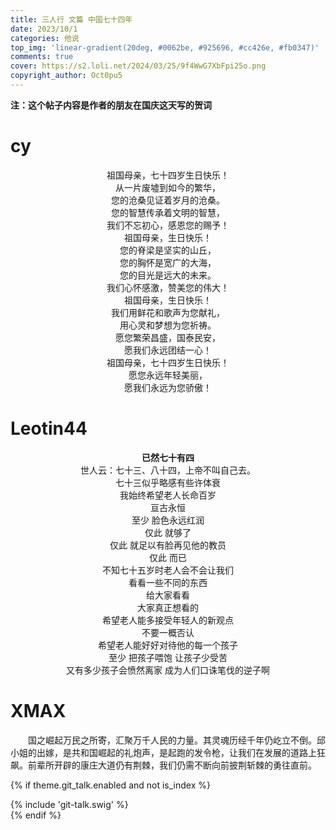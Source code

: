 ```yaml
---
title: 三人行 文篇 中国七十四年
date: 2023/10/1
categories: 他说
top_img: 'linear-gradient(20deg, #0062be, #925696, #cc426e, #fb0347)'
comments: true
cover: https://s2.loli.net/2024/03/25/9f4WwG7XbFpi25o.png
copyright_author: Oct0pu5
---
```


**注：这个帖子内容是作者的朋友在国庆这天写的贺词**

<h1>cy</h1>
<center>
祖国母亲，七十四岁生日快乐！<br>
从一片废墟到如今的繁华，<br>
您的沧桑见证着岁月的沧桑。<br>
您的智慧传承着文明的智慧，<br>
我们不忘初心，感恩您的赐予！<br>
祖国母亲，生日快乐！<br>
您的脊梁是坚实的山丘，<br>
您的胸怀是宽广的大海，<br>
您的目光是远大的未来。<br>
我们心怀感激，赞美您的伟大！<br>
祖国母亲，生日快乐！<br>
我们用鲜花和歌声为您献礼，<br>
用心灵和梦想为您祈祷。<br>
愿您繁荣昌盛，国泰民安，<br>
愿我们永远团结一心！<br>
祖国母亲，七十四岁生日快乐！<br>
愿您永远年轻美丽，<br>
愿我们永远为您骄傲！<br>
</center>

<h1>Leotin44</h1>
<center>
<b>已然七十有四</b><br>
世人云：七十三、八十四，上帝不叫自己去。<br>
七十三似乎略感有些许体衰<br>
我始终希望老人长命百岁<br>
亘古永恒<br>
至少 脸色永远红润<br>
仅此 就够了<br>
仅此 就足以有脸再见他的教员<br>
仅此 而已<br>
不知七十五岁时老人会不会让我们<br>
看看一些不同的东西<br>
给大家看看<br>
大家真正想看的<br>
希望老人能多接受年轻人的新观点<br>
不要一概否认<br>
希望老人能好好对待他的每一个孩子<br>
至少 把孩子喂饱 让孩子少受苦<br>
又有多少孩子会愤然离家 成为人们口诛笔伐的逆子啊<br>
</center>

<h1>XMAX</h1>
&ensp;&ensp;&ensp;&ensp;国之崛起万民之所寄，汇聚万千人民的力量。其灵魂历经千年仍屹立不倒。邱小姐的出嫁，是共和国崛起的礼炮声，是起跑的发令枪，让我们在发展的道路上狂飙。前辈所开辟的康庄大道仍有荆棘，我们仍需不断向前披荆斩棘的勇往直前。

{% if theme.git_talk.enabled and not is_index %}  
<div>{% include 'git-talk.swig' %}</div>  
{% endif %}